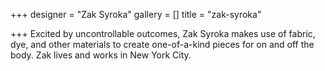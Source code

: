 +++
designer = "Zak Syroka"
gallery = []
title = "zak-syroka"

+++
Excited by uncontrollable outcomes, Zak Syroka makes use of fabric, dye, and other materials to create one-of-a-kind pieces for on and off the body. Zak lives and works in New York City.